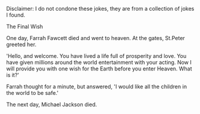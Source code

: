 Disclaimer: I do not condone these jokes, they are from a collection of jokes I found.

The Final Wish

One day, Farrah Fawcett died and went to heaven. At the gates, St.Peter greeted her.

'Hello, and welcome. You have lived a life full of prosperity and love. You have given millions around the world entertainment with your acting. Now I will provide you with one wish for the Earth before you enter Heaven. What is it?'

Farrah thought for a minute, but answered, 'I would like all the children in the world to be safe.' 


The next day, Michael Jackson died.

